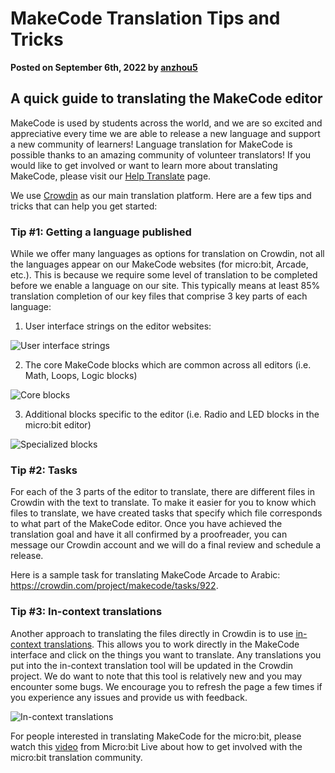 # MakeCode Translation Tips and Tricks

**Posted on September 6th, 2022 by [anzhou5](https://github.com/anzhou5)**

## A quick guide to translating the MakeCode editor

MakeCode is used by students across the world, and we are so excited and appreciative every time we are able to release a new language and support a new community of learners!  Language translation for MakeCode is possible thanks to an amazing community of volunteer translators! If you would like to get involved or want to learn more about translating MakeCode, please visit our [Help Translate](https://makecode.com/translate) page.

We use [Crowdin](https://crowdin.com/project/makecode) as our main translation platform. Here are a few tips and tricks that can help you get started:

### Tip #1: Getting a language published
While we offer many languages as options for translation on Crowdin, not all the languages appear on our MakeCode websites (for micro:bit, Arcade, etc.). This is because we require some level of translation to be completed before we enable a language on our site. This typically means at least 85% translation completion of our key files that comprise 3 key parts of each language:

1)	User interface strings on the editor websites:

![User interface strings](/static/blog/microbit/localization/user-interface-strings.png)

2)	The core MakeCode blocks which are common across all editors (i.e. Math, Loops, Logic blocks)

![Core blocks](/static/blog/microbit/localization/core-blocks.png)

3)	Additional blocks specific to the editor (i.e. Radio and LED blocks in the micro:bit editor)

![Specialized blocks](/static/blog/microbit/localization/specialized-blocks.png)

### Tip #2: Tasks

For each of the 3 parts of the editor to translate, there are different files in Crowdin with the text to translate.  To make it easier for you to know which files to translate, we have created tasks that specify which file corresponds to what part of the MakeCode editor.  Once you have achieved the translation goal and have it all confirmed by a proofreader, you can message our Crowdin account and we will do a final review and schedule a release.

Here is a sample task for translating MakeCode Arcade to Arabic: https://crowdin.com/project/makecode/tasks/922.

### Tip #3: In-context translations

Another approach to translating the files directly in Crowdin is to use [in-context translations](https://makecode.com/translate/in-context). This allows you to work directly in the MakeCode interface and click on the things you want to translate. Any translations you put into the in-context translation tool will be updated in the Crowdin project. We do want to note that this tool is relatively new and you may encounter some bugs.  We encourage you to refresh the page a few times if you experience any issues and provide us with feedback.

![In-context translations](/static/blog/microbit/localization/in-context-translations.png)

For people interested in translating MakeCode for the micro:bit, please watch this [video](https://www.youtube.com/watch?v=eQldcOs-1_4) from Micro:bit Live about how to get involved with the micro:bit translation community.
